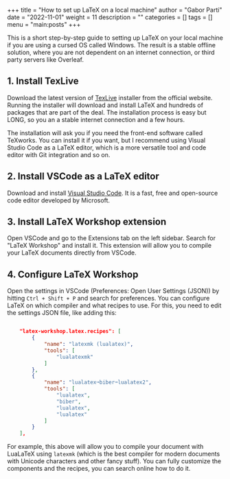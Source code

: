 +++
title = "How to set up LaTeX on a local machine"
author = "Gabor Parti"
date = "2022-11-01"
weight = 11
description = ""
categories = []
tags = []
menu = "main:posts"
+++

This is a short step-by-step guide to setting up LaTeX on your local machine if you are using a cursed OS called Windows. The result is a stable offline solution, where you are not dependent on an internet connection, or third party servers like Overleaf.

## 1. Install TexLive

Download the latest version of [TexLive](https://tug.org/texlive/windows.html) installer from the official website. Running the installer will download and install LaTeX and hundreds of packages that are part of the deal. The installation process is easy but LONG, so you an a stable internet connection and a few hours.

The installation will ask you if you need the front-end software called TeXworks. You can install it if you want, but I recommend using Visual Studio Code as a LaTeX editor, which is a more versatile tool and code editor with Git integration and so on.

## 2. Install VSCode as a LaTeX editor

Download and install [Visual Studio Code](https://code.visualstudio.com/). It is a fast, free and open-source code editor developed by Microsoft.

## 3. Install LaTeX Workshop extension

Open VSCode and go to the Extensions tab on the left sidebar. Search for "LaTeX Workshop" and install it. This extension will allow you to compile your LaTeX documents directly from VSCode.

## 4. Configure LaTeX Workshop

Open the settings in VSCode (Preferences: Open User Settings (JSON)) by hitting `Ctrl + Shift + P` and search for preferences. You can configure LaTeX on which compiler and what recipes to use. For this, you need to edit the settings JSON file, like adding this:

```json

    "latex-workshop.latex.recipes": [
        {
            "name": "latexmk (lualatex)",
            "tools": [
                "lualatexmk"
            ]
        },
        {
            "name": "lualatex➞biber➞lualatex2",
            "tools": [
                "lualatex",
                "biber",
                "lualatex",
                "lualatex"
            ]
        }
    ],
```

For example, this above will allow you to compile your document with LuaLaTeX using `latexmk` (which is the best compiler for modern documents with Unicode characters and other fancy stuff). You can fully customize the components and the recipes, you can search online how to do it.






